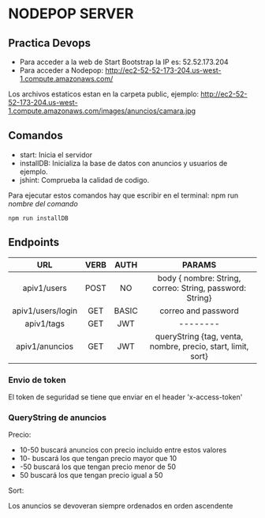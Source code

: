 # NODEPOP SERVER

## Practica Devops

* Para acceder a la web de Start Bootstrap la IP es: 52.52.173.204
* Para acceder a Nodepop: http://ec2-52-52-173-204.us-west-1.compute.amazonaws.com/

Los archivos estaticos estan en la carpeta public, ejemplo:
http://ec2-52-52-173-204.us-west-1.compute.amazonaws.com/images/anuncios/camara.jpg


## Comandos

* start: Inicia el servidor
* installDB: Inicializa la base de datos con anuncios y usuarios de ejemplo.
* jshint: Comprueba la calidad de codigo.

Para ejecutar estos comandos hay que escribir en el terminal: npm run *nombre del comando*

`npm run installDB`


## Endpoints

|      URL     | VERB |  AUTH |                            PARAMS                            |
|:------------:|:----:|:-----:|:------------------------------------------------------------:|
|    apiv1/users    | POST |   NO  |   body { nombre: String, correo: String, password: String}   |
| apiv1/users/login |  GET | BASIC |                      correo and password                     |
|     apiv1/tags    |  GET |  JWT  |                           --------                           |
|   apiv1/anuncios  |  GET |  JWT  | queryString {tag, venta, nombre, precio, start, limit, sort} |

### Envio de token

El token de seguridad se tiene que enviar en el header 'x-access-token'

### QueryString de anuncios

Precio:

* 10-50 buscará anuncios con precio incluido entre estos valores
* 10- buscará los que tengan precio mayor que 10
* -50 buscará los que tengan precio menor de 50
* 50 buscará los que tengan precio igual a 50

Sort:

Los anuncios se devoveran siempre ordenados en orden ascendente


